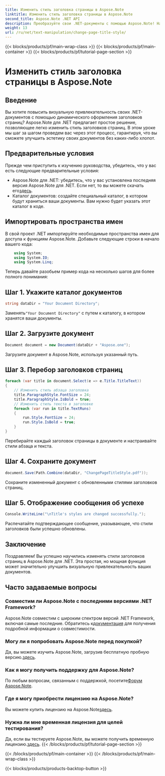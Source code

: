```yaml
---
title: Изменить стиль заголовка страницы в Aspose.Note
linktitle: Изменить стиль заголовка страницы в Aspose.Note
second_title: Aspose.Note .NET API
description: Преобразуйте свои .NET-документы с помощью Aspose.Note! Научитесь легко менять стили заголовков страниц. Поднимите эстетику за несколько простых шагов.
weight: 13
url: /ru/net/text-manipulation/change-page-title-style/
---
```


{{< blocks/products/pf/main-wrap-class >}}
{{< blocks/products/pf/main-container >}}
{{< blocks/products/pf/tutorial-page-section >}}

# Изменить стиль заголовка страницы в Aspose.Note

## Введение
Вы хотите повысить визуальную привлекательность своих .NET-документов с помощью динамического оформления заголовков страниц? Aspose.Note для .NET предлагает простое решение, позволяющее легко изменить стиль заголовков страниц. В этом уроке мы шаг за шагом проведем вас через этот процесс, гарантируя, что вы сможете улучшить эстетику своих документов без каких-либо хлопот.
## Предварительные условия
Прежде чем приступить к изучению руководства, убедитесь, что у вас есть следующие предварительные условия:
-  Aspose.Note для .NET: убедитесь, что у вас установлена последняя версия Aspose.Note для .NET. Если нет, то вы можете скачать его[здесь](https://releases.aspose.com/note/net/).
- Каталог документов: создайте специальный каталог, в котором будут храниться ваши документы. Вам нужно будет указать этот каталог в коде.
## Импортировать пространства имен
В свой проект .NET импортируйте необходимые пространства имен для доступа к функциям Aspose.Note. Добавьте следующие строки в начало вашего кода:
```csharp
    using System;
    using System.IO;
    using System.Linq;
```
Теперь давайте разобьем пример кода на несколько шагов для более полного понимания:
## Шаг 1. Укажите каталог документов
```csharp
string dataDir = "Your Document Directory";
```
 Заменять`"Your Document Directory"` с путем к каталогу, в котором хранятся ваши документы.
## Шаг 2. Загрузите документ
```csharp
Document document = new Document(dataDir + "Aspose.one");
```
Загрузите документ в Aspose.Note, используя указанный путь.
## Шаг 3. Перебор заголовков страниц
```csharp
foreach (var title in document.Select(e => e.Title.TitleText))
{
    // Изменить стиль абзаца заголовка
    title.ParagraphStyle.FontSize = 24;
    title.ParagraphStyle.IsBold = true;
    // Изменить стиль текста в заголовке
    foreach (var run in title.TextRuns)
    {
        run.Style.FontSize = 24;
        run.Style.IsBold = true;
    }
}
```
Перебирайте каждый заголовок страницы в документе и настраивайте стили абзаца и текста.
## Шаг 4. Сохраните документ
```csharp
document.Save(Path.Combine(dataDir, "ChangePageTitleStyle.pdf"));
```
Сохраните измененный документ с обновленными стилями заголовков страниц.
## Шаг 5. Отображение сообщения об успехе
```csharp
Console.WriteLine("\nTitle's styles are changed successfully.");
```
Распечатайте подтверждающее сообщение, указывающее, что стили заголовков были успешно обновлены.
## Заключение
Поздравляем! Вы успешно научились изменять стили заголовков страниц в Aspose.Note для .NET. Эта простая, но мощная функция может значительно улучшить визуальную привлекательность ваших документов.
## Часто задаваемые вопросы
### Совместим ли Aspose.Note с последними версиями .NET Framework?
 Aspose.Note совместим с широким спектром версий .NET Framework, включая самые последние. Обратитесь к[документация](https://reference.aspose.com/note/net/) для получения подробной информации о совместимости.
### Могу ли я попробовать Aspose.Note перед покупкой?
 Да, вы можете изучить Aspose.Note, загрузив бесплатную пробную версию.[здесь](https://releases.aspose.com/).
### Как я могу получить поддержку для Aspose.Note?
 По любым вопросам, связанным с поддержкой, посетите[Форум Aspose.Note](https://forum.aspose.com/c/note/28).
### Где я могу приобрести лицензию на Aspose.Note?
 Вы можете купить лицензию на Aspose.Note[здесь](https://purchase.aspose.com/buy).
### Нужна ли мне временная лицензия для целей тестирования?
 Да, если вы тестируете Aspose.Note, вы можете получить временную лицензию.[здесь](https://purchase.aspose.com/temporary-license/).
{{< /blocks/products/pf/tutorial-page-section >}}

{{< /blocks/products/pf/main-container >}}
{{< /blocks/products/pf/main-wrap-class >}}

{{< blocks/products/products-backtop-button >}}
